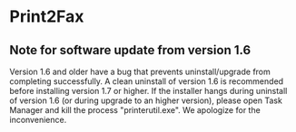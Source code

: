# Print2Fax

## Note for software update from version 1.6
Version 1.6 and older have a bug that prevents uninstall/upgrade from completing successfully.
A clean uninstall of version 1.6 is recommended before installing version 1.7 or higher.
If the installer hangs during uninstall of version 1.6 (or during upgrade to an higher version), please open Task Manager and kill the process "printerutil.exe".
We apologize for the inconvenience.
